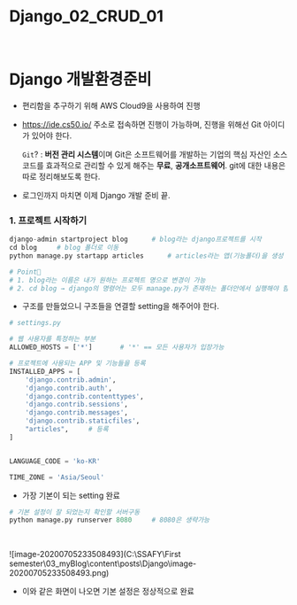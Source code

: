 # Django_02_CRUD_01


​	

# Django 개발환경준비

- 편리함을 추구하기 위해 AWS Cloud9을 사용하여 진행

- https://ide.cs50.io/ 주소로 접속하면 진행이 가능하며, 진행을 위해선 Git 아이디가 있어야 한다.

  `Git`? : **버전 관리 시스템**이며 Git은 소프트웨어를 개발하는 기업의 핵심 자산인 소스코드를 효과적으로 관리할 수 있게 해주는 **무료**, **공개소프트웨어**. git에 대한 내용은 따로 정리해보도록 한다.

- 로그인까지 마치면 이제 Django 개발 준비 끝.



### 1. 프로젝트 시작하기

```python
django-admin startproject blog		# blog라는 django프로젝트를 시작
cd blog		# blog 폴더로 이동
python manage.py startapp articles		# articles라는 앱(기능폴더)을 생성

# Point🎈
# 1. blog라는 이름은 내가 원하는 프로젝트 명으로 변경이 가능
# 2. cd blog → django의 명령어는 모두 manage.py가 존재하는 폴더안에서 실행해야 함, 이를 위한 이동
```

- 구조를 만들었으니 구조들을 연결할 setting을 해주어야 한다. 

  

```python
# settings.py

# 웹 사용자를 특정하는 부분
ALLOWED_HOSTS = ['*']		# '*' == 모든 사용자가 입장가능

# 프로젝트에 사용되는 APP 및 기능들을 등록
INSTALLED_APPS = [
    'django.contrib.admin',
    'django.contrib.auth',
    'django.contrib.contenttypes',
    'django.contrib.sessions',
    'django.contrib.messages',
    'django.contrib.staticfiles',
    "articles",		# 등록
]


LANGUAGE_CODE = 'ko-KR'

TIME_ZONE = 'Asia/Seoul'
```

- 가장 기본이 되는 setting 완료

  

```python
# 기본 설정이 잘 되었는지 확인할 서버구동
python manage.py runserver 8080		# 8080은 생략가능
```

​	

![image-20200705233508493](C:\SSAFY\First semester\03_myBlog\content\posts\Django\image-20200705233508493.png)

- 이와 같은 화면이 나오면 기본 설정은 정상적으로 완료
